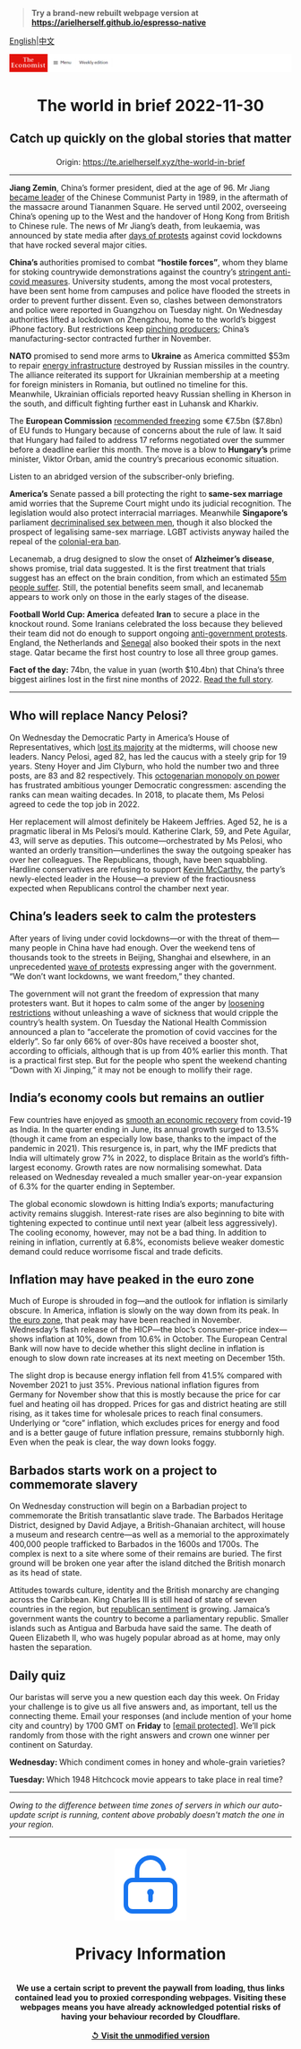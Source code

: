 > **Try a brand-new rebuilt webpage version at https://arielherself.github.io/espresso-native**

[English](https://github.com/arielherself/espresso/blob/main/README.md)|[中文](https://github-com.translate.goog/arielherself/espresso/blob/main/README.md?_x_tr_sl=en&_x_tr_tl=zh-CN&_x_tr_hl=zh-CN&_x_tr_pto=wapp)



![The Economist](menubar.png)

# <p align="center">The world in brief 2022-11-30</p>

## <p align="center">Catch up quickly on the global stories that matter</p>

<p align="center">Origin: <a href="https://te.arielherself.xyz/the-world-in-brief">https://te.arielherself.xyz/the-world-in-brief</a><hr>

<strong>Jiang Zemin</strong>, China’s former president, died at the age of 96. Mr Jiang [became leader](https://te.arielherself.xyz/china/2022/10/06/how-retired-party-officials-make-themselves-heard-in-china) of the Chinese Communist Party in 1989, in the aftermath of the massacre around Tiananmen Square. He served until 2002, overseeing China’s opening up to the West and the handover of Hong Kong from British to Chinese rule. The news of Mr Jiang’s death, from leukaemia, was announced by state media after [days of protests](https://te.arielherself.xyz/china/2022/11/27/unrest-breaks-out-across-china-as-frustration-at-lockdowns-grows) against covid lockdowns that have rocked several major cities.

<strong>China’s </strong>authorities promised to combat <strong>“hostile forces”</strong>, whom they blame for stoking countrywide demonstrations against the country’s [stringent anti-covid measures](https://te.arielherself.xyz/china/2022/11/27/unrest-breaks-out-across-china-as-frustration-at-lockdowns-grows). University students, among the most vocal protesters, have been sent home from campuses and police have flooded the streets in order to prevent further dissent. Even so, clashes between demonstrators and police were reported in Guangzhou on Tuesday night. On Wednesday authorities lifted a lockdown on Zhengzhou, home to the world’s biggest iPhone factory. But restrictions keep [pinching producers](https://te.arielherself.xyz/finance-and-economics/2022/11/28/chinas-economy-cannot-bear-much-more-zero-covid); China’s manufacturing-sector contracted further in November.

<strong>NATO</strong> promised to send more arms to <strong>Ukraine</strong> as America committed $53m to repair [energy infrastructure](https://te.arielherself.xyz/europe/2022/11/23/in-ukraine-living-as-normal-is-an-act-of-defiance) destroyed by Russian missiles in the country. The alliance reiterated its support for Ukrainian membership at a meeting for foreign ministers in Romania, but outlined no timeline for this. Meanwhile, Ukrainian officials reported heavy Russian shelling in Kherson in the south, and difficult fighting further east in Luhansk and Kharkiv. 

The <strong>European Commission</strong> [recommended freezing](https://te.arielherself.xyz/europe/2022/11/24/the-eu-is-withholding-aid-to-press-hungary-to-reform) some €7.5bn ($7.8bn) of EU funds to Hungary because of concerns about the rule of law. It said that Hungary had failed to address 17 reforms negotiated over the summer before a deadline earlier this month. The move is a blow to <strong>Hungary’s</strong> prime minister, Viktor Orban, amid the country’s precarious economic situation. 

Listen to an abridged version of the subscriber-only briefing.

<strong>America’s</strong> Senate passed a bill protecting the right to<strong> same-sex marriage</strong> amid worries that the Supreme Court might undo its judicial recognition. The legislation would also protect interracial marriages. Meanwhile <strong>Singapore’s</strong> parliament [decriminalised sex between men](https://te.arielherself.xyz/asia/2022/03/05/singapores-high-court-retains-an-anti-gay-law), though it also blocked the prospect of legalising same-sex marriage. LGBT activists anyway hailed the repeal of the [colonial-era ban](https://te.arielherself.xyz/asia/2022/03/05/singapores-high-court-retains-an-anti-gay-law).

Lecanemab, a drug designed to slow the onset of <strong>Alzheimer’s disease</strong>, shows promise, trial data suggested. It is the first treatment that trials suggest has an effect on the brain condition, from which an estimated [55m people suffer](https://te.arielherself.xyz/science-and-technology/alzheimers-researchers-are-studying-the-brains-plumbing/21808465). Still, the potential benefits seem small, and lecanemab appears to work only on those in the early stages of the disease. 

<strong>Football World Cup: America</strong> defeated <strong>Iran</strong> to secure a place in the knockout round. Some Iranians celebrated the loss because they believed their team did not do enough to support ongoing [anti-government protests](https://te.arielherself.xyz/middle-east-and-africa/2022/11/24/while-irans-turmoil-persists-jitters-spread-through-the-region). England, the Netherlands and [Senegal](https://te.arielherself.xyz/middle-east-and-africa/2022/11/24/how-do-budding-african-footballers-make-it-to-the-top) also booked their spots in the next stage. Qatar became the first host country to lose all three group games. 

<strong>Fact of the day:</strong> 74bn, the value in yuan (worth $10.4bn) that China’s three biggest airlines lost in the first nine months of 2022. [Read the full story](https://te.arielherself.xyz/finance-and-economics/2022/11/28/chinas-economy-cannot-bear-much-more-zero-covid).

----------

## Who will replace Nancy Pelosi?

On Wednesday the Democratic Party in America’s House of Representatives, which [lost its majority](https://te.arielherself.xyz/united-states/2022/11/17/in-a-republican-house-investigations-and-fiscal-clashes-loom) at the midterms, will choose new leaders. Nancy Pelosi, aged 82, has led the caucus with a steely grip for 19 years. Steny Hoyer and Jim Clyburn, who hold the number two and three posts, are 83 and 82 respectively. This [octogenarian monopoly on power](https://te.arielherself.xyz/united-states/2022/07/27/democrats-are-overdue-for-a-new-generation-of-leaders) has frustrated ambitious younger Democratic congressmen: ascending the ranks can mean waiting decades. In 2018, to placate them, Ms Pelosi agreed to cede the top job in 2022.

Her replacement will almost definitely be Hakeem Jeffries. Aged 52, he is a pragmatic liberal in Ms Pelosi’s mould. Katherine Clark, 59, and Pete Aguilar, 43, will serve as deputies. This outcome—orchestrated by Ms Pelosi, who wanted an orderly transition—underlines the sway the outgoing speaker has over her colleagues. The Republicans, though, have been squabbling. Hardline conservatives are refusing to support [Kevin McCarthy](https://te.arielherself.xyz/united-states/kevin-mccarthys-accidental-truthfulness/21808964), the party’s newly-elected leader in the House—a preview of the fractiousness expected when Republicans control the chamber next year. 

## China’s leaders seek to calm the protesters

After years of living under covid lockdowns—or with the threat of them—many people in China have had enough. Over the weekend tens of thousands took to the streets in Beijing, Shanghai and elsewhere, in an unprecedented [wave of protests](https://te.arielherself.xyz/graphic-detail/2022/11/16/how-common-are-protests-in-china) expressing anger with the government. “We don’t want lockdowns, we want freedom,” they chanted.

The government will not grant the freedom of expression that many protesters want. But it hopes to calm some of the anger by [loosening restrictions](https://te.arielherself.xyz/finance-and-economics/2022/11/28/chinas-economy-cannot-bear-much-more-zero-covid) without unleashing a wave of sickness that would cripple the country’s health system. On Tuesday the National Health Commission announced a plan to “accelerate the promotion of covid vaccines for the elderly”. So far only 66% of over-80s have received a booster shot, according to officials, although that is up from 40% earlier this month. That is a practical first step. But for the people who spent the weekend chanting “Down with Xi Jinping,” it may not be enough to mollify their rage.

## India’s economy cools but remains an outlier

Few countries have enjoyed as [smooth an economic recovery](https://te.arielherself.xyz/the-world-ahead/2022/11/18/the-indian-economy-remains-a-bright-spot-in-south-asia) from covid-19 as India. In the quarter ending in June, its annual growth surged to 13.5% (though it came from an especially low base, thanks to the impact of the pandemic in 2021). This resurgence is, in part, why the IMF predicts that India will ultimately grow 7% in 2022, to displace Britain as the world’s fifth-largest economy. Growth rates are now normalising somewhat. Data released on Wednesday revealed a much smaller year-on-year expansion of 6.3% for the quarter ending in September.

The global economic slowdown is hitting India’s exports; manufacturing activity remains sluggish. Interest-rate rises are also beginning to bite with tightening expected to continue until next year (albeit less aggressively). The cooling economy, however, may not be a bad thing. In addition to reining in inflation, currently at 6.8%, economists believe weaker domestic demand could reduce worrisome fiscal and trade deficits.

## Inflation may have peaked in the euro zone

Much of Europe is shrouded in fog—and the outlook for inflation is similarly obscure. In America, inflation is slowly on the way down from its peak. In [the euro zone](https://te.arielherself.xyz/finance-and-economics/2022/11/03/even-recession-may-not-bring-down-europes-inflation), that peak may have been reached in November. Wednesday’s flash release of the HICP—the bloc’s consumer-price index—shows inflation at 10%, down from 10.6% in October. The European Central Bank will now have to decide whether this slight decline in inflation is enough to slow down rate increases at its next meeting on December 15th.

The slight drop is because energy inflation fell from 41.5% compared with November 2021 to just 35%. Previous national inflation figures from Germany for November show that this is mostly because the price for car fuel and heating oil has dropped. Prices for gas and district heating are still rising, as it takes time for wholesale prices to reach final consumers. Underlying or “core” inflation, which excludes prices for energy and food and is a better gauge of future inflation pressure, remains stubbornly high. Even when the peak is clear, the way down looks foggy. 

## Barbados starts work on a project to commemorate slavery

On Wednesday construction will begin on a Barbadian project to commemorate the British transatlantic slave trade. The Barbados Heritage District, designed by David Adjaye, a British-Ghanaian architect, will house a museum and research centre—as well as a memorial to the approximately 400,000 people trafficked to Barbados in the 1600s and 1700s. The complex is next to a site where some of their remains are buried. The first ground will be broken one year after the island ditched the British monarch as its head of state.

Attitudes towards culture, identity and the British monarchy are changing across the Caribbean. King Charles III is still head of state of seven countries in the region, but [republican sentiment](https://te.arielherself.xyz/international/2022/09/09/some-of-the-new-kings-realms-may-become-republics) is growing. Jamaica’s government wants the country to become a parliamentary republic. Smaller islands such as Antigua and Barbuda have said the same. The death of Queen Elizabeth II, who was hugely popular abroad as at home, may only hasten the separation.

## Daily quiz

Our baristas will serve you a new question each day this week. On Friday your challenge is to give us all five answers and, as important, tell us the connecting theme. Email your responses (and include mention of your home city and country) by 1700 GMT on <strong>Friday</strong> to [<span class="__cf_email__" data-cfemail="da8bafb3a09fa9aaa8bfa9a9b59abfb9b5b4b5b7b3a9aef4b9b5b7">[email&#160;protected]</span>](https://mail.google.com/mail/?view=cm&amp;fs=1&amp;tf=1&amp;to=QuizEspresso@te.arielherself.xyz). We’ll pick randomly from those with the right answers and crown one winner per continent on Saturday.

<strong>Wednesday: </strong>Which condiment comes in honey and whole-grain varieties?

<strong>Tuesday: </strong>Which 1948 Hitchcock movie appears to take place in real time?

----------

*Owing to the difference between time zones of servers in which our auto-update script is running, content above probably doesn't match the one in your region.*

|<br><div align="center"><img src="unlock.png" /><h1>Privacy Information</h1></div></br>We use a certain script to prevent the paywall from loading, thus links contained lead you to proxied corresponding webpages. Visiting these webpages means you have already acknowledged potential risks of having your behaviour recorded by Cloudflare.<br><br>[&#x21BA; Visit the unmodified version](README.raw.md)<br><br>|
|-----|
